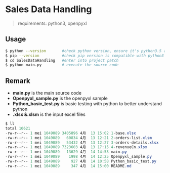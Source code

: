 # Sales Data Handling

> requirements: python3, openpyxl

## Usage

```bash
$ python --version       #check python version, ensure it's python3.5 and above
$ pip --version          #check pip version is compatible with python3
$ cd SalesDataHandling   #enter into project patch
$ python main.py         # execute the source code
```

## Remark

- **main.py** is the main source code
- **Openpyxl_sample.py** is the openpyxl  sample 
- **Python_basic_test.py** is basic testing with python to better understand python
- **.xlsx &.xlsm** is the input excel files

```powershell
$ ll
total 10621
-rw-r--r-- 1 mei 1049089 3405896 4月  13 15:02 1-base.xlsx
-rw-r--r-- 1 mei 1049089   60834 4月  13 12:21 2-orders-list.xlsm
-rw-r--r-- 1 mei 1049089   53432 4月  13 12:27 3-orders-details.xlsx
-rw-r--r-- 1 mei 1049089 7323603 4月  13 17:15 4-revenueCn.xlsx
-rw-r--r-- 1 mei 1049089   13629 4月  14 14:53 main.py
-rw-r--r-- 1 mei 1049089    1998 4月  14 12:25 Openpyxl_sample.py
-rw-r--r-- 1 mei 1049089     927 4月  14 10:58 Python_basic_test.py
-rw-r--r-- 1 mei 1049089     347 4月  14 15:00 README.md

```

